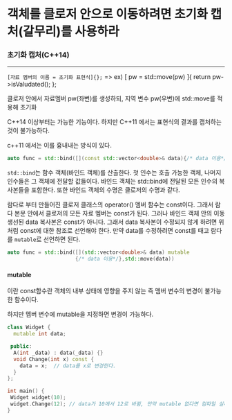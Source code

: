 # 객체를 클로저 안으로 이동하려면 초기화 캡처(갈무리)를 사용하라

### 초기화 캡처(C++14)

-----

`[자료 멤버의 이름 = 초기화 표현식]{};` => ex) [ pw = std::move(pw) ]{ return pw->isValudated(); };

클로저 안에서 자료멤버 pw(좌변)를 생성하되, 지역 변수 pw(우변)에 std::move를 적용해 초기화

C++14 이상부터는 가능한 기능이다. 하지만 C++11 에서는 표현식의 결과를 캡처하는 것이 불가능하다.

c++11 에서는 이를 흉내내는 방식이 있다.

```c++
auto func = std::bind([](const std::vector<double>& data){/* data 이용*/},std::move(data))
```

`std::bind`는 함수 객체(바인드 객체)를 산출한다. 첫 인수는 호출 가능한 객체, 나머지 인수들은 그 객체에 전달할 값들이다. 바인드 객체는 std::bind에 전달된 모든 인수의 복사본들을 포함한다. 또한 바인드 객체의 수명은 클로저의 수명과 같다.

람다로 부터 만들어진 클로저 클래스의 operator() 멤버 함수는 const이다. 그래서 람다 본문 안에서 클로저의 모든 자료 멤버는 const가 된다. 그러나 바인드 객체 안의 이동 생선된 data 복사본은 const가 아니다. 그래서 data 복사본이 수정되지 않게 하려면 위처럼 const에 대한 참조로 선언해야 한다. 만약 data를 수정하려면 const를 때고 람다를 `mutable`로 선언하면 된다.

```c++
auto func = std::bind([](std::vector<double>& data) mutable
                      {/* data 이용*/},std::move(data))
```

#### mutable

이란 const함수란 객체의 내부 상태에 영향을 주지 않는 즉 멤버 변수의 변경이 불가능한 함수이다.

하지만 멤버 변수에 mutable을 지정하면 변경이 가능하다.

```c++
class Widget {
  mutable int data;

 public:
  A(int _data) : data(_data) {}
  void Change(int x) const {
    data = x;  // data를 x로 변경한다.
  }
};

int main() {
 Widget widget(10);
 widget.Change(12);	// data가 10에서 12로 바뀜, 만약 mutable 없다면 컴파일 실패!
}
```

